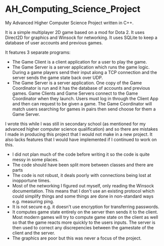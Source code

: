 # AH_Computing_Science_Project

My Advanced Higher Computer Science Project written in C++.

It is a simple multiplayer 2D game based on a mod for Dota 2. It uses Direct2D for graphics and Winsock for networking. It uses SQLite to keep a database of user accounts and previous games.

It features 3 separate programs:
* The Game Client is a client application for a user to play the game.
* The Game Server is a server application which runs the game logic. During a game players send their input along a TCP connection and the server sends the game state back over UDP.
* The Game Server is a server application. One copy of the Game Coordinator is run and it has the database of accounts and previous games. Game Clients and Game Servers connect to the Game Coordinator when they launch. Users must log in through the Client App and then can request to be given a game. The Game Coordinator will match users searching for games in pairs then send choose for them a Game Server.

I wrote this while I was still in secondary school (as mentioned for my advanced higher computer science qualification) and so there are mistakes I made in producing this project that I would not make in a new project. It also lacks features that I would have implemented if I continued to work on this.
* I did not plan much of the code before writing it so the code is quite messy in some places.
* The code should have been split more between classes and there are parts 
* The code is not robust, it deals poorly with connections being lost at inopportune times.
* Most of the networking I figured out myself, only reading the Winsock documentation. This means that I don't use an existing protocol which could simplify things and some things are done in non-standard ways e.g. measuring ping.
* It is not secure e.g. it doesn't use encryption for transferring passwords.
* It computes game state entirely on the server then sends it to the client. Most modern games will try to compute game state on the client as well so that the game reacts more quickly to the users inputs. The server is then used to correct any discrepencies between the gamestate of the client and the server.
* The graphics are poor but this was never a focus of the project.
